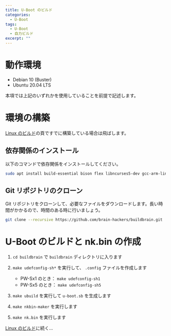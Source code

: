 ```yaml
---
title: U-Boot のビルド
categories:
  - U-Boot
tags:
  - U-Boot
  - 自力ビルド
excerpt: ""
---
```



# 動作環境

- Debian 10 (Buster)
- Ubuntu 20.04 LTS

本項では上記のいずれかを使用していることを前提で記述します。


# 環境の構築

[Linux のビルド](/linux/linux-build/)の頁ですでに構築している場合は飛ばします。


## 依存関係のインストール

以下のコマンドで依存関係をインストールしてください。

```sh
sudo apt install build-essential bison flex libncurses5-dev gcc-arm-linux-gnueabi debootstrap qemu-user-static
```


## Git リポジトリのクローン

Git リポジトリをクローンして、必要なファイルをダウンロードします。長い時間がかかるので、時間のある時に行いましょう。

```sh
git clone --recursive https://github.com/brain-hackers/buildbrain.git
```


# U-Boot のビルドと nk.bin の作成

1. `cd buildbrain` で `buildbrain` ディレクトリに入ります

2. `make udefconfig-sh*` を実行して、 `.config` ファイルを作成します

    - PW-Sx1 のとき： `make udefconfig-sh1`
    - PW-Sx5 のとき： `make udefconfig-sh5`

3. `make ubuild` を実行して `u-boot.sb` を生成します

4. `make nkbin-maker` を実行します

5. `make nk.bin` を実行します


[Linux のビルド](/build/linux/)に続く…
